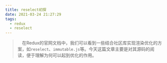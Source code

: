```yaml
---
title: reselect初探
date: 2021-03-24 21:27:29
tags:
  - redux
  - reselect
---
```


> &emsp;在Redux的官网文档中，我们可以看到一些结合社区库实现渲染优化的方案，如`reselect`、`immutable.js`等。今天这篇文章主要是对其源码的阅读，便于理解为何可以起到优化的作用。

<escape><!-- more --></escape>

&emsp;&emsp;